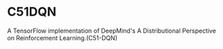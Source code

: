 # C51DQN
A TensorFlow implementation of DeepMind's A Distributional Perspective on Reinforcement Learning.(C51-DQN)
